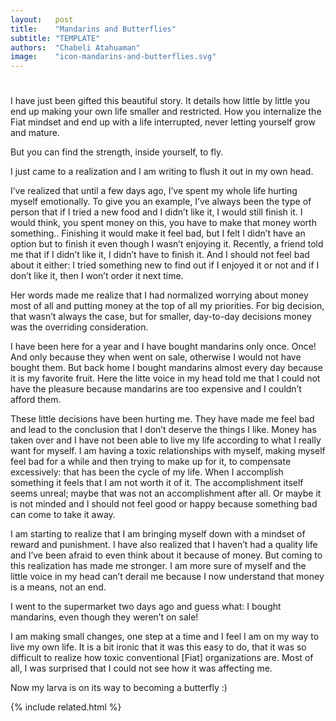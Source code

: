 ```yaml
---
layout:   post
title:    "Mandarins and Butterflies"
subtitle: "TEMPLATE"
authors:  "Chabeli Atahuaman"
image:    "icon-mandarins-and-butterflies.svg"
---
```


<div style="display:none;">
 <p>The <span class='_paradigm'>Fiat</span> way colonizes your mind in the most insidious ways. Sometimes, it simply doesn&rsquo;t let you enjoy a mandarin. But you can make your own way, and you can fly.</p>
</div>

<h1></h1>
 <p>I have just been gifted this beautiful story. It details how little by little you end up making your own life smaller and restricted. How you internalize the <span class="_paradigm">Fiat</span> mindset and end up with a life interrupted, never letting yourself grow and mature.</p>
 <p>But you can find the strength, inside yourself, to fly.</p>

<div class="_citation">
 <p>I just came to a realization and I am writing to flush it out in my own head.</p>
 <p>I’ve realized that until a few days ago, I’ve spent my whole life hurting myself emotionally. To give you an example, I’ve always been the type of person that if I tried a new food and I didn’t like it, I would still finish it. I would think, you spent money on this, you have to make that money worth something.. Finishing it would make it feel bad, but I felt I didn’t have an option but to finish it even though I wasn’t enjoying it. Recently, a friend told me that if I didn’t like it, I didn’t have to finish it. And I should not feel bad about it either: I tried something new to find out if I enjoyed it or not and if I don’t like it, then I won’t order it next time.</p>
 <p>Her words made me realize that I had normalized worrying about money most of all and putting money at the top of all my priorities. For big decision, that wasn’t always the case, but for smaller, day-to-day decisions money was the overriding consideration.</p>
 <p>I have been here for a year and I have bought mandarins only once. Once! And only because they when went on sale, otherwise I would not have bought them. But back home I bought mandarins almost every day because it is my favorite fruit. Here the litte voice in my head told me that I could not have the pleasure because mandarins are too expensive and I couldn’t afford them.</p>
 <p>These little decisions have been hurting me. They have made me feel bad and lead to the conclusion that I don’t deserve the things I like. Money has taken over and I have not been able to live my life according to what I really want for myself. I am having a toxic relationships with myself, making myself feel bad for a while and then trying to make up for it, to compensate excessively: that has been the cycle of my life. When I accomplish something it feels that I am not worth it of it. The accomplishment itself seems unreal; maybe that was not an accomplishment after all. Or maybe it is not minded and I should not feel good or happy because something bad can come to take it away.</p>
 <p>I am starting to realize that I am bringing myself down with a mindset of reward and punishment. I have also realized that I haven’t had a quality life and I’ve been afraid to even think about it because of money. But coming to this realization has made me stronger. I am more sure of myself and the little voice in my head can’t derail me because I now understand that money is a means, not an end.</p>
 <p>I went to the supermarket two days ago and guess what: I bought mandarins, even though they weren’t on sale!</p>
 <p>I am making small changes, one step at a time and I feel I am on my way to live my own life. It is a bit ironic that it was this easy to do, that it was so difficult to realize how toxic conventional [Fiat] organizations are. Most of all, I was surprised that I could not see how it was affecting me.</p>
 <p>Now my larva is on its way to becoming a butterfly :)</p>
</div>

{% include related.html %}